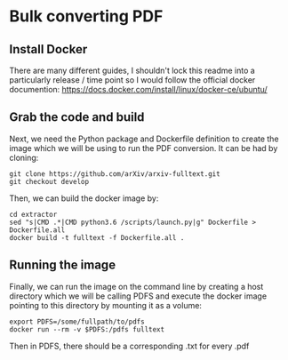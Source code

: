 Bulk converting PDF
===================

Install Docker
--------------

There are many different guides, I shouldn't lock this readme into a particularly
release / time point so I would follow the official docker documention:
https://docs.docker.com/install/linux/docker-ce/ubuntu/

Grab the code and build
-----------------------

Next, we need the Python package and Dockerfile definition to create the image
which we will be using to run the PDF conversion. It can be had by cloning:

    git clone https://github.com/arXiv/arxiv-fulltext.git
    git checkout develop

Then, we can build the docker image by:

    cd extractor
    sed "s|CMD .*|CMD python3.6 /scripts/launch.py|g" Dockerfile > Dockerfile.all
    docker build -t fulltext -f Dockerfile.all .

Running the image
-----------------

Finally, we can run the image on the command line by creating a host directory
which we will be calling PDFS and execute the docker image pointing to this
directory by mounting it as a volume:

    export PDFS=/some/fullpath/to/pdfs
    docker run --rm -v $PDFS:/pdfs fulltext

Then in PDFS, there should be a corresponding .txt for every .pdf
